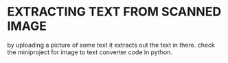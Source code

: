 # EXTRACTING TEXT FROM SCANNED IMAGE
by uploading a picture of some text it extracts out the text in there.
check the miniproject for image to text converter code in python.


